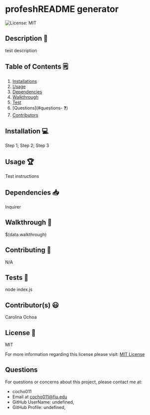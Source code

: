 # profeshREADME generator
  ![License: MIT](https://img.shields.io/badge/License-MIT-yellow.svg)

## Description 📝
test description

## Table of Contents 🗒
1. [Installations](#installations-💻)
2. [Usage](#usage-🏆)
3. [Dependencies](#dependencies-📥)
4. [Walkthrough](#walkthrough-🎥)
5. [Test](#tests-🧪)
6. [Questions](#questions- ❓) 
7. [Contributors](#contributor(s)-😃)

## Installation 💻
Step 1; Step 2; Step 3

## Usage 🏆
Test instructions

## Dependencies 📥
Inquirer

## Walkthrough 🎥
$(data.walkthrough)

## Contributing 🤝
N/A

## Tests 🧪
node index.js

## Contributor(s) 😃
Carolina Ochoa

## License 📜
MIT

For more information regarding this license please visit: [MIT License](https://opensource.org/licenses/MIT)

## Questions
For questions or concerns about this project, please contact me at: 
- cocho011 
- Email at cocho011@fiu.edu
- GitHub UserName: undefined,
- GitHub Profile: undefined,

